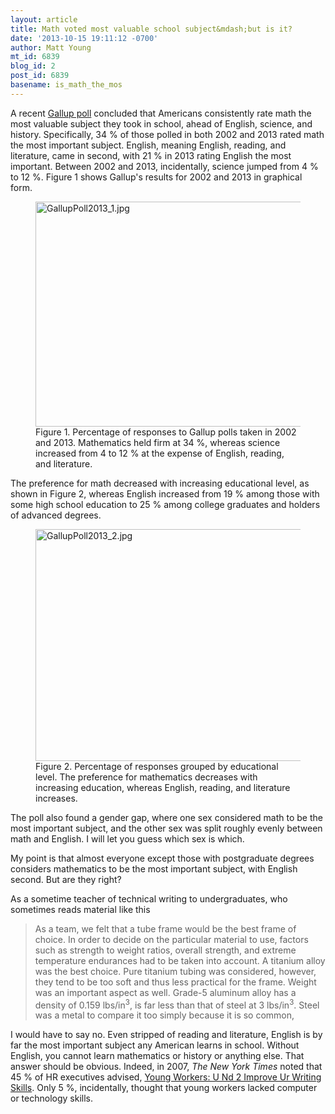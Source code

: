 ```yaml
---
layout: article
title: Math voted most valuable school subject&mdash;but is it?
date: '2013-10-15 19:11:12 -0700'
author: Matt Young
mt_id: 6839
blog_id: 2
post_id: 6839
basename: is_math_the_mos
---
```

A recent [Gallup poll](http://www.gallup.com/poll/164249/americans-grade-math-valuable-school-subject.aspx) concluded that Americans consistently rate math the most valuable subject they took in school, ahead of English, science, and history. Specifically, 34&nbsp;% of those polled in both 2002 and 2013 rated math the most important subject. English, meaning English, reading, and literature, came in second, with 21&nbsp;% in 2013 rating English the most important. Between 2002 and 2013, incidentally, science jumped from 4&nbsp;% to 12&nbsp;%. Figure 1 shows Gallup's results for 2002 and 2013 in graphical form.

<figure>
<img src="/PT/uploads/2013/GallupPoll2013_1.jpg" alt="GallupPoll2013_1.jpg" width="600" height="360" />
<figcaption markdown="span">
Figure 1. Percentage of responses to Gallup polls taken in 2002 and 2013. Mathematics held firm at 34&nbsp;%, whereas science increased from 4 to 12&nbsp;% at the expense of English, reading, and literature.

</figcaption>
</figure>

The preference for math decreased with increasing educational level, as shown in Figure 2, whereas English increased from 19&nbsp;% among those with some high school education to 25&nbsp;% among college graduates and holders of advanced degrees.

<figure>
<img src="/PT/uploads/2013/GallupPoll2013_2.jpg" alt="GallupPoll2013_2.jpg" width="600" height="371" />
<figcaption markdown="span">
Figure 2. Percentage of responses grouped by educational level. The preference for mathematics decreases with increasing education, whereas English, reading, and literature increases.

</figcaption>
</figure>

The poll also found a gender gap, where one sex considered math to be the most important subject, and the other sex was split roughly evenly between math and English. I will let you guess which sex is which.

My point is that almost everyone except those with postgraduate degrees considers mathematics to be the most important subject, with English second. But are they right?

As a sometime teacher of technical writing to undergraduates, who sometimes reads material like this 


> As a team, we felt that a tube frame would be the best frame of choice. In order to decide on the particular material to use, factors such as strength to weight ratios, overall strength, and extreme temperature endurances had to be taken into account. A titanium alloy was the best choice. Pure titanium tubing was considered, however, they tend to be too soft and thus less practical for the frame. Weight was an important aspect as well. Grade-5 aluminum alloy has a density of 0.159 lbs/in<sup>3</sup>, is far less than that of steel at 3 lbs/in<sup>3</sup>. Steel was a metal to compare it too simply because it is so common,

 
I would have to say no. Even stripped of reading and literature, English is by far the most important subject any American learns in school. Without English, you cannot learn mathematics or history or anything else. That answer should be obvious. Indeed, in 2007, _The New York Times_ noted that 45&nbsp;% of HR executives advised, [Young Workers: U Nd 2 Improve Ur Writing Skills](http://www.nytimes.com/2007/08/26/business/yourmoney/26count.html). Only 5&nbsp;%, incidentally, thought that young workers lacked computer or technology skills.
